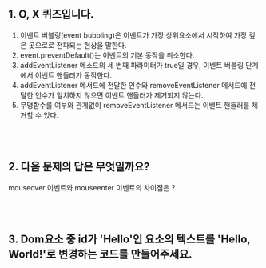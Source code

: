 ## 1. O, X 퀴즈입니다.

1. 이벤트 버블링(event bubbling)은 이벤트가 가장 상위요소에서 시작하여 가장 깊은 곳으로로 전파되는 현상을 말한다.
2.  event.preventDefault()는 이벤트의 기본 동작을 취소한다.
3. addEventListener 메소드의 세 번째 파라미터가 true일 경우, 이벤트 버블링 단계에서 이벤트 핸들러가 동작한다.
4. addEventListener 메서드에 전달한 인수와 removeEventListener 메서드에 전달한 인수가 일치하지 않으면 이벤트 핸들러가 제거되지 않는다.
5. 무명함수를 여부와 관계없이 removeEventListener 메서드는 이벤트 핸들러를 제거할 수 있다.



<br/>
<br/>

## 2. 다음 문제의 답은 무엇일까요?

mouseover 이벤트와 mouseenter 이벤트의 차이점은 ?


<br/>
<br/>


## 3. Dom요소 중 id가 'Hello'인 요소의 텍스트를 'Hello, World!'로 변경하는 코드를 만들어주세요.
